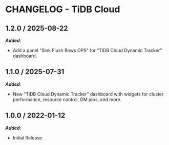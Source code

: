 # CHANGELOG - TiDB Cloud

## 1.2.0 / 2025-08-22

***Added***:

* Add a panel "Sink Flush Rows OPS" for “TiDB Cloud Dynamic Tracker” dashboard.

## 1.1.0 / 2025-07-31

***Added***:

* New “TiDB Cloud Dynamic Tracker” dashboard with widgets for cluster performance, resource control, DM jobs, and more.

## 1.0.0 / 2022-01-12

***Added***:

* Initial Release
